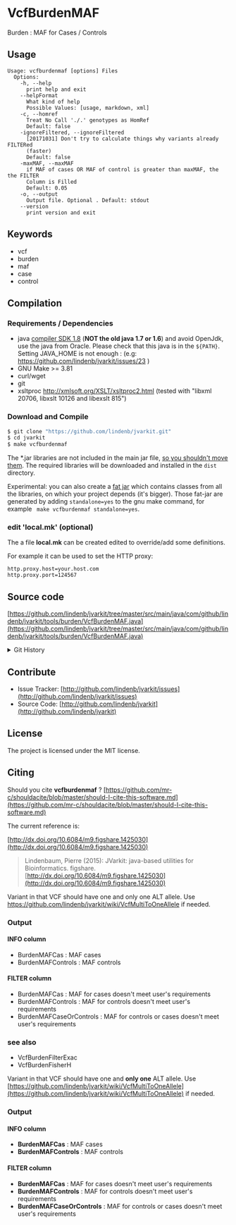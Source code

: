 # VcfBurdenMAF

Burden : MAF for Cases / Controls 


## Usage

```
Usage: vcfburdenmaf [options] Files
  Options:
    -h, --help
      print help and exit
    --helpFormat
      What kind of help
      Possible Values: [usage, markdown, xml]
    -c, --homref
      Treat No Call './.' genotypes as HomRef
      Default: false
    -ignoreFiltered, --ignoreFiltered
      [20171031] Don't try to calculate things why variants already FILTERed 
      (faster) 
      Default: false
    -maxMAF, --maxMAF
      if MAF of cases OR MAF of control is greater than maxMAF, the the FILTER 
      Column is Filled
      Default: 0.05
    -o, --output
      Output file. Optional . Default: stdout
    --version
      print version and exit

```


## Keywords

 * vcf
 * burden
 * maf
 * case
 * control


## Compilation

### Requirements / Dependencies

* java [compiler SDK 1.8](http://www.oracle.com/technetwork/java/index.html) (**NOT the old java 1.7 or 1.6**) and avoid OpenJdk, use the java from Oracle. Please check that this java is in the `${PATH}`. Setting JAVA_HOME is not enough : (e.g: https://github.com/lindenb/jvarkit/issues/23 )
* GNU Make >= 3.81
* curl/wget
* git
* xsltproc http://xmlsoft.org/XSLT/xsltproc2.html (tested with "libxml 20706, libxslt 10126 and libexslt 815")


### Download and Compile

```bash
$ git clone "https://github.com/lindenb/jvarkit.git"
$ cd jvarkit
$ make vcfburdenmaf
```

The *.jar libraries are not included in the main jar file, [so you shouldn't move them](https://github.com/lindenb/jvarkit/issues/15#issuecomment-140099011 ).
The required libraries will be downloaded and installed in the `dist` directory.

Experimental: you can also create a [fat jar](https://stackoverflow.com/questions/19150811/) which contains classes from all the libraries, on which your project depends (it's bigger). Those fat-jar are generated by adding `standalone=yes` to the gnu make command, for example ` make vcfburdenmaf standalone=yes`.

### edit 'local.mk' (optional)

The a file **local.mk** can be created edited to override/add some definitions.

For example it can be used to set the HTTP proxy:

```
http.proxy.host=your.host.com
http.proxy.port=124567
```
## Source code 

[https://github.com/lindenb/jvarkit/tree/master/src/main/java/com/github/lindenb/jvarkit/tools/burden/VcfBurdenMAF.java](https://github.com/lindenb/jvarkit/tree/master/src/main/java/com/github/lindenb/jvarkit/tools/burden/VcfBurdenMAF.java)


<details>
<summary>Git History</summary>

```
Tue Oct 31 13:24:09 2017 +0100 ; fixing the doc of biostar59647, adding things to burdenxxx ; https://github.com/lindenb/jvarkit/commit/37006f2fdf22df564600680b1da139ac8432edd2
Wed Sep 20 15:52:53 2017 +0200 ; moving to amalgamation ; https://github.com/lindenb/jvarkit/commit/fca74f53afa062f238c8a899ee0ee6e7cd15136c
Fri Aug 4 16:40:02 2017 +0200 ; cont ; https://github.com/lindenb/jvarkit/commit/57f08e720a97f952bab81961431d83accdefeae3
Fri May 19 17:10:13 2017 +0200 ; cont doc ; https://github.com/lindenb/jvarkit/commit/d2aea1eaa554d0498b197fb8fac01893b10ceb83
Tue May 9 20:36:16 2017 +0200 ; cont ; https://github.com/lindenb/jvarkit/commit/517cc3660251857061fa955cce5c8e07362c5bee
Tue Nov 29 11:12:10 2016 +0100 ; maf ; https://github.com/lindenb/jvarkit/commit/a00d570c1f5cca7af80bcaaec4588d97ec2c1343
Fri Jun 17 13:56:39 2016 +0200 ; cont ; https://github.com/lindenb/jvarkit/commit/865252a44fc018f46b4280788cec65a1383dcc18
Thu Jun 9 10:17:58 2016 +0200 ; fix bug in maf/filter ; https://github.com/lindenb/jvarkit/commit/fb7a97b7d46904fe8f7d2e6b517d6ca4eb0f1117
Fri Jun 3 16:35:43 2016 +0200 ; cont ; https://github.com/lindenb/jvarkit/commit/8990c064a122e300faddcab38bd476a9f8b9758e
Mon Apr 18 17:34:40 2016 +0200 ; cnot burden ; https://github.com/lindenb/jvarkit/commit/e0403a175b479d9e8bec1ced1e3f35715f404ad8
```

</details>

## Contribute

- Issue Tracker: [http://github.com/lindenb/jvarkit/issues](http://github.com/lindenb/jvarkit/issues)
- Source Code: [http://github.com/lindenb/jvarkit](http://github.com/lindenb/jvarkit)

## License

The project is licensed under the MIT license.

## Citing

Should you cite **vcfburdenmaf** ? [https://github.com/mr-c/shouldacite/blob/master/should-I-cite-this-software.md](https://github.com/mr-c/shouldacite/blob/master/should-I-cite-this-software.md)

The current reference is:

[http://dx.doi.org/10.6084/m9.figshare.1425030](http://dx.doi.org/10.6084/m9.figshare.1425030)

> Lindenbaum, Pierre (2015): JVarkit: java-based utilities for Bioinformatics. figshare.
> [http://dx.doi.org/10.6084/m9.figshare.1425030](http://dx.doi.org/10.6084/m9.figshare.1425030)



Variant in that VCF should have one and only one ALT allele. Use https://github.com/lindenb/jvarkit/wiki/VcfMultiToOneAllele if needed.


### Output




#### INFO column


 *  BurdenMAFCas : MAF cases
 *  BurdenMAFControls : MAF controls





#### FILTER column


 *  BurdenMAFCas : MAF for cases  doesn't meet  user's requirements
 *  BurdenMAFControls : MAF for controls  doesn't meet  user's requirements
 *  BurdenMAFCaseOrControls : MAF for controls or cases  doesn't meet  user's requirements





### see also


 *  VcfBurdenFilterExac
 *  VcfBurdenFisherH



Variant in that VCF should have one and **only one** ALT allele. Use [https://github.com/lindenb/jvarkit/wiki/VcfMultiToOneAllele](https://github.com/lindenb/jvarkit/wiki/VcfMultiToOneAllele) if needed.

### Output


#### INFO column

  * **BurdenMAFCas** : MAF cases
  * **BurdenMAFControls** : MAF controls

#### FILTER column

  * **BurdenMAFCas** : MAF for cases  doesn't meet  user's requirements
  * **BurdenMAFControls** : MAF for controls  doesn't meet  user's requirements
  * **BurdenMAFCaseOrControls** : MAF for controls or cases  doesn't meet  user's requirements


